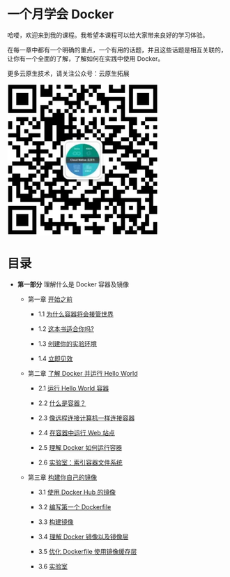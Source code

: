 # 一个月学会 Docker

哈喽，欢迎来到我的课程。我希望本课程可以给大家带来良好的学习体验。

在每一章中都有一个明确的重点，一个有用的话题，并且这些话题是相互关联的，让你有一个全面的了解，了解如何在实践中使用 Docker。

更多云原生技术，请关注公众号：云原生拓展

![公众号](./gongzh.png)

# 目录

- **第一部分** 理解什么是 Docker 容器及镜像

  - 第一章 [开始之前](./chapter1.md)

    - 1.1 [为什么容器将会接管世界](./chapter1.md#11-为什么容器将会接管世界)

    - 1.2 [这本书适合你吗?](./chapter1.md#12-这本书适合你吗)

    - 1.3 [创建你的实验环境](./chapter1.md#13-创建你的实验环境)

    - 1.4 [立即见效](./chapter1.md#14-立即见效)
  
  - 第二章 [了解 Docker 并运行 Hello World](./chapter2.md)

    - 2.1 [运行 Hello World 容器](./chapter2.md#21-运行-hello-world-容器)

    - 2.2 [什么是容器？](./chapter2.md#22-什么是容器)

    - 2.3 [像远程连接计算机一样连接容器](./chapter2.md#23-像远程连接计算机一样连接容器)

    - 2.4 [在容器中运行 Web 站点](./chapter2.md#24-在容器中运行-web-站点)

    - 2.5 [理解 Docker 如何运行容器](./chapter2.md#25-理解-docker-如何运行容器)

    - 2.6 [实验室：索引容器文件系统](./chapter2.md#26-实验室索引容器文件系统)

  - 第三章 [构建你自己的镜像](./chapter3.md)

    - 3.1 [使用 Docker Hub 的镜像](./chapter3.md#31-使用-docker-hub-的镜像)

    - 3.2 [编写第一个 Dockerfile](./chapter3.md#32-编写第一个-dockerfile)

    - 3.3 [构建镜像](./chapter3.md#33-构建镜像)

    - 3.4 [理解 Docker 镜像以及镜像层](./chapter3.md#34-理解-docker-镜像以及镜像层)

    - 3.5 [优化 Dockerfile 使用镜像缓存层](./chapter3.md#35-优化-dockerfile-使用镜像缓存层)

    - 3.6 [实验室](./chapter3.md#36-实验室)